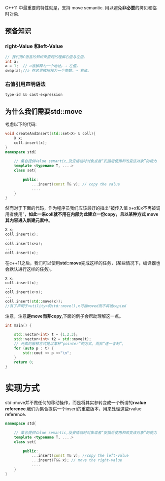 C++11 中最重要的特性就是，支持 move semantic.
用以避免**非必要**的拷贝和临时对象.

## 预备知识
### right-Value 和left-Value
```c
// 我们用C语言的知识来直观的理解右值与左值.
int a;
a = 1;  // a被解释为一个地址。→ 左值。 
swap(a);//a 在这里被解释为一个整数。→ 右值。
```

### 右值引用声明语法
```c++
type-id && cast-expression
```

## 为什么我们需要std::move
考虑以下的代码:
```c++
void createAndInsert(std::set<X> & coll){
    X x;
    coll.insert(x);
}
namespace std{
    
    // 集合提供Value semantic,及安插临时对象或者“安插后使用和改变该对象”的能力
    template <typename T, ....> 
    class set{
        
        public:
            ...insert(const T& v); // copy the value
            ....
    }
}

```
然而对于下面的代码，作为程序员我们应该最好的指出“被传入值 x+x和x不再被调用者使用”，**如此一来coll就不用在内部为此建立一份copy，且以某种方式 move 其内容进入新建元素中**。
```c++
X x;
coll.insert(x);
...
coll.insert(x+x);
...
coll.insert(x);
```
在c++11之后，我们可以使用**std::move**完成这样的任务，(某些情况下，编译器也会默认进行这样的任务)。
```c++
X x;
coll.insert(x);
...
coll.insert(x+x);
...
coll.insert(std::move(x));
//有了声明于<utility>的std::move(),x可被moved而不再被copied
```
注意，注意**是move而非copy**,下面的例子会帮助理解这一点。
```c++
int main() {
	
	std::vector<int> t = {1,2,3};
	std::vector<int> t2 = std::move(t);
	// 元素的搬移方式是以某种“pointer”的方式，而非“逐一复制”。
	for (auto p : t) {
		std::cout << p <<"\n";
	}
	return 0;
}
```

# 实现方式
std::move并不做任何的移动操作，而是将其实参转变成一个所谓的**rvalue reference**.我们为集合提供一个insert的重载版本，用来处理这些rvalue reference.
```c++
namespace std{
    
    // 集合提供Value semantic,及安插临时对象或者“安插后使用和改变该对象”的能力
    template <typename T, ....> 
    class set{
        
        public:
            ...insert(const T& v); //copy the left-value
            ...insert(T&& x); // move the right-value
            ....
    }
}
```

